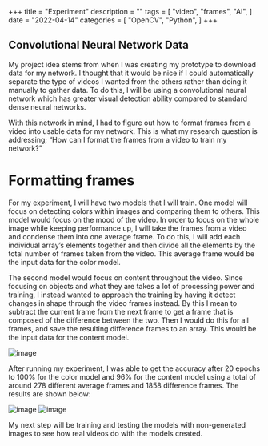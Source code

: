 +++
title = "Experiment"
description = ""
tags = [
    "video",
    "frames",
    "AI",
]
date = "2022-04-14"
categories = [
    "OpenCV",
    "Python",
]
+++

## Convolutional Neural Network Data

My project idea stems from when I was creating my prototype to download data for my network.  I thought that it would be nice if I could automatically separate the type of videos I wanted from the others rather than doing it manually to gather data.  To do this, I will be using a convolutional neural network which has greater visual detection ability compared to standard dense neural networks.

With this network in mind, I had to figure out how to format frames from a video into usable data for my network. This is what my research question is addressing; “How can I format the frames from a video to train my network?”

# Formatting frames

For my experiment, I will have two models that I will train. One model will focus on detecting colors within images and comparing them to others. This model would focus on the mood of the video. In order to focus on the whole image while keeping performance up, I will take the frames from a video and condense them into one average frame. To do this, I will add each individual array’s elements together and then divide all the elements by the total number of frames taken from the video. This average frame would be the input data for the color model.

The second model would focus on content throughout the video. Since focusing on objects and what they are takes a lot of processing power and training, I instead wanted to approach the training by having it detect changes in shape through the video frames instead. By this I mean to subtract the current frame from the next frame to get a frame that is composed of the difference between the two. Then I would do this for all frames, and save the resulting difference frames to an array. This would be the input data for the content model.

![image](https://user-images.githubusercontent.com/54772966/168792599-64637ff5-1ff4-40bd-b5c0-e0f34a3c52b4.png)

After running my experiment, I was able to get the accuracy after 20 epochs to 100% for the color model and 96% for the content model using a total of around 278 different average frames and 1858 difference frames. The results are shown below:

![image](https://user-images.githubusercontent.com/54772966/168793012-d5116cd8-d99d-45b3-ad7b-16f97c378778.png)
![image](https://user-images.githubusercontent.com/54772966/168793036-c5559ec6-1804-4e46-b742-16e88d4e2d08.png)

My next step will be training and testing the models with non-generated images to see how real videos do with the models created.
